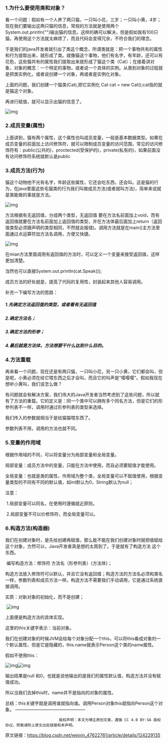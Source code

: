 ### 1.为什么要使用类和对象？

​		看一个问题：假如有一个人养了两只猫，一只叫小花，三岁；一只叫小黄，4岁；现在我们要输出这两只猫的信息，常规的方法就是使用两个System.out.println("")输出猫的信息。这样的确可以解决，但是假如我有100只猫，再使用这个方法就太麻烦了，而且代码会变得冗余，不符合我们的理念。

于是我们的java开发者就引出了类这个概念，所谓类就是：把一个事物共有的属性和行为提取出来，就形成了类。就像猫这个事物，他们有名字，有年龄，还可以有花色，这些猫共有的属性我们提取出来就形成了猫这个类（Cat）；在接着讲对象，对象的概念：一个特定的事物，或者说一个具体的实例。从类到对象的过程就是把类实例化，或者说创建一个对象，再或者是实例化对象。

上面的问题，我们创建一个猫类(Cat),把它实例化 Cat cat = new Cat();cat指的就是猫这个对象。

再进行赋值，就可以显示出猫的信息了。

![img](https://raw.githubusercontent.com/kurong99/plog/master/pic/c9ae675c56f75321a63866fddb3ccaff.png)

### 2.成员变量(属性)

​		上面讲到，猫有两个属性，这个属性也叫成员变量，一般是基本数据类型。如果在成员变量的前面加上访问修饰符，就可以限制成员变量的访问范围，常见的访问修饰符有：public(公共的)，proctected(受保护的)，private(私有的)，如果前面没有访问修饰符系统就默认是public

### 3.成员方法(行为)

​			猫这个动物他不光有名字，年龄这些属性，它还会吃东西，还会叫。这是猫的行为，在java里面这些毛猫类的行为我们叫做成员方法(或者就叫方法)，简单来说就是类能做的事就是方法。

![img](https://raw.githubusercontent.com/kurong99/plog/master/pic/464c68939b6fba612b3f5fe5ecca89e2.png)

 方法根据有无返回值，分成两个类型，无返回值 要在方法名前面加上void，而有返回值就要在方法名前面加上返回值的类型，并在方法体最后面加上return（返回值类型必须跟声明的类型相同，不然就会报错)。调用方法就是在main()主方法里面通过点运算符加方法名调用，方便又快捷。

![img](https://raw.githubusercontent.com/kurong99/plog/master/pic/aba388bbc54a33c785f2a5bfe3277471.png)

 在mian方法里面调用有返回值的方法时，可以定义一个变量来接受返回值，这样更加清楚。

当然也可以直接System.out.println(cat.Speak());

成员方法的好处就是，提高了代码的复用性，封装起来其他人容易调用。

补充一下编写方法的思路：

##### 1.先确定方法返回值的类型，或者看有无返回值

##### 2.确定方法名；

 ##### 3.确定方法的形参；

##### 4.最后就是方法体，方法想要干什么达到什么目的。

### 4.方法重载

再来看一个问题，现在还是有两只猫，一只叫小花，另一只小黄，它们都会叫，但是呢，小黄必须在给它喂东西之后才会叫，而且它的叫声是"嘤嘤嘤"。假如我现在想听小黄叫，我们该怎么做？

有问题就会有解决方案，我们伟大的Java开发者当然考虑到了这些问题，所以就有了方法的重载。它的定义是：同一个类中可以拥有多个同名方法，但是它们的形参列表不一样，调用时通过形参列表的类型来选择。

 我们传入的参数就相当于是给猫猫喂东西了。

参数列表不用，调用的方法也就不同。

 ### 5.变量的作用域

根据作用域的不同，可以将变量分为局部变量和全局变量。

局部变量：成员方法中的变量，只能在方法中使用，而且必须要赋值才能使用。

全局变量：也就是类的属性，作用域为整个类，全局变量可以不赋值使用，根据变量类型的不同有不同的默认值，如int默认为0，String默认为null；

注意： 

​			1.局部变量可以同名，在使用时遵循就近原则。

​			2.局部变量不可以价修饰符，而全局变量可以。

  ### 6.构造方法(构造器)

我们在创建对象时，是先给创建再赋值，那么能不能在我们创建对象时就把值赋给这个对象，方然可以，Java开发者真是想的太周到了。于是就有了构造方法 这个东西。

​							编写构造方法：修饰符 方法名（形参列表）{方法体}；

构造方法放入修饰符可以默认，并且它没有返回值；构造方法的方法名必须和类名一样，参数列表和成员方法一样。构造方法不需要我们手动调用，它是通过系统直接调用。

实质：对新对象的初始化，而不是创建；

​                    ![img](https://raw.githubusercontent.com/kurong99/plog/master/pic/fbc29212b0e35a2ea77958d1592ba707.png)

 上面便是构造方法的具体实现。

这里的this关键字表示：当前对象。

我们在创建对象的时候JVM会给每个对象分配一个this，可以将this看成对象的一个默认属性，但是它是隐藏的，this.name就表示Person这个类的name属性。

假如不使用this：

![img](https://raw.githubusercontent.com/kurong99/plog/master/pic/01a0b4f6d94d79b7cf5040c7339358ae.png)![img](https://raw.githubusercontent.com/kurong99/plog/master/pic/bc010ee72892373ea630b68097c6ef4c.png)

输出结果是null 和0，也就是说他输出的是我们的属性默认值，构造方法并没有赋值成功。

所以当我们去掉this时，name并不是指向的对象的属性。

总结：this关键字就是调用谁就指向谁。调用Person对象this就指向Person这个对象。
————————————————

                            版权声明：本文为博主原创文章，遵循 CC 4.0 BY-SA 版权协议，转载请附上原文出处链接和本声明。

原文链接：https://blog.csdn.net/weixin_47622761/article/details/124229135